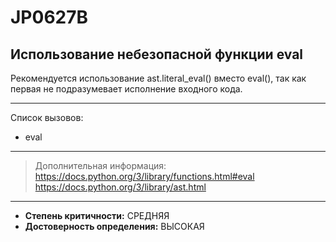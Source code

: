 # JP0627B
## Использование небезопасной функции eval
Рекомендуется использование ast.literal_eval() вместо eval(), так как первая не подразумевает исполнение входного кода.

---
Список вызовов:

* eval

---
> Дополнительная информация:
> <https://docs.python.org/3/library/functions.html#eval>
> <https://docs.python.org/3/library/ast.html>
---
* __Степень критичности:__ СРЕДНЯЯ
* __Достоверность определения:__ ВЫСОКАЯ
